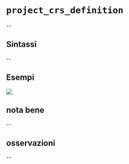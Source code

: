 # `project_crs_definition`

--

## Sintassi

--

## Esempi

![](/img/variabili/project_crs_definition/project_crs_definition1.png)

## nota bene

--

## osservazioni

--